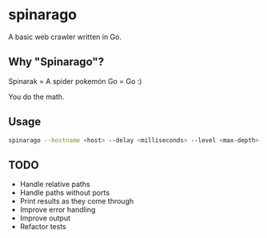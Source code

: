 # spinarago

A basic web crawler written in Go.

## Why "Spinarago"?

Spinarak = A spider pokemón
Go = Go :)

You do the math.

## Usage

```sh
spinarago --hostname <host> --delay <milliseconds> --level <max-depth>
```

## TODO

- Handle relative paths
- Handle paths without ports
- Print results as they come through
- Improve error handling
- Improve output
- Refactor tests
